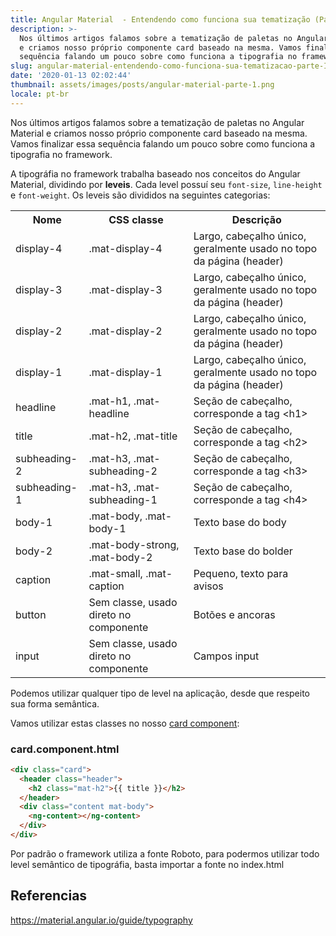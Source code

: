 ```yaml
---
title: Angular Material  - Entendendo como funciona sua tematização (Parte III)
description: >-
  Nos últimos artigos falamos sobre a tematização de paletas no Angular Material
  e criamos nosso próprio componente card baseado na mesma. Vamos finalizar essa
  sequência falando um pouco sobre como funciona a tipografia no framework.
slug: angular-material-entendendo-como-funciona-sua-tematizacao-parte-III
date: '2020-01-13 02:02:44'
thumbnail: assets/images/posts/angular-material-parte-1.png
locale: pt-br
---
```

Nos últimos artigos falamos sobre a tematização de paletas no Angular Material e criamos nosso próprio componente card baseado na mesma. Vamos finalizar essa sequência falando um pouco sobre como funciona a tipografia no framework.

A tipográfia no framework trabalha baseado nos conceitos do Angular Material, dividindo por **leveis**. Cada level possuí seu `font-size`, `line-height` e `font-weight`. Os leveis são divididos na seguintes categorias:

<table>
  <tr>
    <th>Nome</th>
    <th>CSS classe</th>
    <th>Descrição</th>
  </tr>
  <tr>
    <td>display-4</td>
    <td>.mat-display-4</td>
    <td>Largo, cabeçalho único, geralmente usado no topo da página (header)</td>
  </tr>  
  <tr>
    <td>display-3</td>
    <td>.mat-display-3</td>
    <td>Largo, cabeçalho único, geralmente usado no topo da página (header)</td>
  </tr>
  <tr>
    <td>display-2</td>
    <td>.mat-display-2</td>
    <td>Largo, cabeçalho único, geralmente usado no topo da página (header)</td>
  </tr>  
  <tr>
    <td>display-1</td>
    <td>.mat-display-1</td>
    <td>Largo, cabeçalho único, geralmente usado no topo da página (header)</td>
  </tr>
  <tr>
    <td>headline</td>
    <td>.mat-h1, .mat-headline</td>
    <td>Seção de cabeçalho, corresponde a tag &lt;h1&gt;</td>
  </tr>  
  <tr>
    <td>title</td>
    <td>.mat-h2, .mat-title</td>
    <td>Seção de cabeçalho, corresponde a tag &lt;h2&gt;</td>
  </tr>
  <tr>
    <td>subheading-2</td>
    <td>.mat-h3, .mat-subheading-2</td>
    <td>Seção de cabeçalho, corresponde a tag &lt;h3&gt;</td>
  </tr>  
  <tr>
    <td>subheading-1</td>
    <td>.mat-h3, .mat-subheading-1</td>
    <td>Seção de cabeçalho, corresponde a tag &lt;h4&gt;</td>
  </tr>
  <tr>
    <td>body-1</td>
    <td>.mat-body, .mat-body-1</td>
    <td>Texto base do body</td>
  </tr>  
  <tr>
    <td>body-2</td>
    <td>.mat-body-strong, .mat-body-2</td>
    <td>Texto base do bolder</td>
  </tr>
  <tr>
    <td>caption</td>
    <td>.mat-small, .mat-caption</td>
    <td>Pequeno, texto para avisos</td>
  </tr>  
  <tr>
    <td>button</td>
    <td>Sem classe, usado direto no componente</td>
    <td>Botões e ancoras</td>
  </tr>
  <tr>
    <td>input</td>
    <td>Sem classe, usado direto no componente</td>
    <td>Campos input</td>
  </tr>  
</table>

Podemos utilizar qualquer tipo de level na aplicação, desde que respeito sua forma semântica.

Vamos utilizar estas classes no nosso [card component](https://stackblitz.com/edit/angular-palette-theme):

### card.component.html

```html
<div class="card">
  <header class="header">
    <h2 class="mat-h2">{{ title }}</h2>
  </header>
  <div class="content mat-body">
    <ng-content></ng-content>
  </div>
</div>
```

Por padrão o framework utiliza a fonte Roboto, para podermos utilizar todo level semântico de tipográfia, basta importar a fonte no index.html

## Referencias

<https://material.angular.io/guide/typography>
